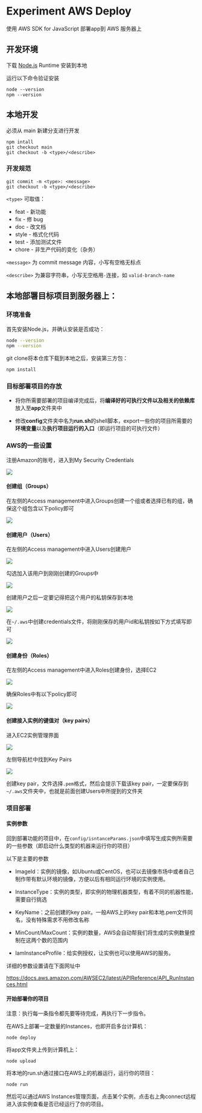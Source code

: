# Experiment AWS Deploy

使用 AWS SDK for JavaScript 部署app到 AWS 服务器上

## 开发环境

下载 [Node.js](https://nodejs.org) Runtime 安装到本地

运行以下命令验证安装

```shell
node --version
npm --version
```

## 本地开发

必须从 main 新建分支进行开发

```shell
npm intall
git checkout main
git checkout -b <type>/<describe>
```

### 开发规范

```shell
git commit -m <type>: <message>
git checkout -b <type>/<describe>
```

`<type>` 可取值：

- feat - 新功能
- fix - 修 bug
- doc - 改文档
- style - 格式化代码
- test - 添加测试文件
- chore - 非生产代码的变化（杂务）

`<message>` 为 commit message 内容，小写有空格无标点

`<describe>` 为兼容字符串，小写无空格用`-`连接，如 `valid-branch-name`

## 本地部署目标项目到服务器上：

### 环境准备

首先安装Node.js，并确认安装是否成功：

```bash
node --version
npm --version
```

git clone将本仓库下载到本地之后，安装第三方包：
```bash
npm install	
```

### 目标部署项目的存放

- 将你所需要部署的项目编译完成后，将**编译好的可执行文件以及相关的依赖库**放入至**app**文件夹中

- 修改**config**文件夹中名为**run.sh**的shell脚本，export一些你的项目所需要的**环境变量**以及**执行项目运行的入口**（即运行项目的可执行文件）

### AWS的一些设置

注册Amazon的账号，进入到My Security Credentials

![](https://raw.githubusercontent.com/Amoukk/aws/master/1.png?token=ANFD2RN7ZRHTRY5LDVK6YM3ALKRYW)

#### 创建组（Groups）

在左侧的Access management中进入Groups创建一个组或者选择已有的组，确保这个组包含以下policy即可

![](https://raw.githubusercontent.com/Amoukk/aws/master/3.png?token=ANFD2RNBCZEFCQSCIAR6DSTALKUT2)



#### 创建用户（Users）

在左侧的Access management中进入Users创建用户

![](https://raw.githubusercontent.com/Amoukk/aws/master/4.png?token=ANFD2RMRIV52NKCSKBUYKPLALKVEO)

勾选加入该用户到刚刚创建的Groups中

![](https://raw.githubusercontent.com/Amoukk/aws/master/5.png?token=ANFD2RKICLFW4KPYZNXMXV3ALKVIK)

创建用户之后一定要记得把这个用户的私钥保存到本地

![](https://raw.githubusercontent.com/Amoukk/aws/master/6.png?token=ANFD2ROYPV6X6WVKC4KOOHLALKVMA)

在`~/.aws`中创建credentials文件，将刚刚保存的用户id和私钥按如下方式填写即可

![](https://raw.githubusercontent.com/Amoukk/aws/master/9.png?token=ANFD2RJTPL4L5UTKRCGDGHLALKY5Y)

#### 创建身份（Roles）

在左侧的Access management中进入Roles创建身份，选择EC2

![](https://raw.githubusercontent.com/Amoukk/aws/master/8.png?token=ANFD2ROCHEI62HDT6CAQV6DALKWZE)

确保Roles中有以下policy即可

![](https://raw.githubusercontent.com/Amoukk/aws/master/7.png?token=ANFD2RK6EUG7H2GCV4GUURLALKWPI)

#### 创建接入实例的键值对（key pairs）

进入EC2实例管理界面

![](https://raw.githubusercontent.com/Amoukk/aws/master/10.png?token=ANFD2RLLJLPXHMDYBHH3NVLALK2YI)

左侧导航栏中找到Key Pairs

![](https://raw.githubusercontent.com/Amoukk/aws/master/11.png?token=ANFD2RLYCCNUVT33KL3V4MLALK27W)

创建key pair，文件选择`.pem`格式，然后会提示下载该key pair，一定要保存到`~/.aws`文件夹中，也就是前面创建Users中所提到的文件夹

### 项目部署

#### 实例参数

回到部署功能的项目中，在`config/isntanceParams.json`中填写生成实例所需要的一些参数（即启动什么类型的机器来运行你的项目）

以下是主要的参数

- ImageId：实例的镜像，如Ubuntu或CentOS，也可以去镜像市场中或者自己制作带有默认环境的镜像，方便以后有相同运行环境的实例使用。
- InstanceType：实例的类型，即实例的物理机器类型，有着不同的机器性能，需要自行挑选

- KeyName：之前创建的key pair。一般AWS上的key pair和本地.pem文件同名，没有特殊需求不用修改名称
- MinCount/MaxCount：实例的数量，AWS会自动帮我们将生成的实例数量控制在这两个数的范围内
- IamInstanceProfile：给实例授权，让实例也可以使用AWS的服务。

详细的参数设置请在下面网址中

https://docs.aws.amazon.com/AWSEC2/latest/APIReference/API_RunInstances.html

#### 开始部署你的项目

注意：执行每一条指令都先要等待完成，再执行下一步指令。

在AWS上部署一定数量的Instances，也即开启多台计算机：

```shell
node deploy
```

将app文件夹上传到计算机上：

```shell
node upload
```

将本地的run.sh通过接口在AWS上的机器运行，运行你的项目：

```shell
node run
```

然后可以通过AWS Instances管理页面，点击某个实例，点击右上角connect远程进入该实例查看是否已经运行了你的项目。

